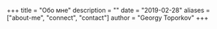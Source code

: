 +++
title = "Обо мне"
description = ""
date = "2019-02-28"
aliases = ["about-me", "connect", "contact"]
author = "Georgy Toporkov"
+++
